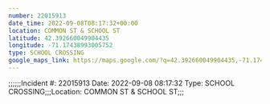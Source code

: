```yaml
---
number: 22015913
date_time: 2022-09-08T08:17:32+00:00
location: COMMON ST & SCHOOL ST
latitude: 42.392660049904435
longitude: -71.17438993005752
type: SCHOOL CROSSING
google_maps_link: https://maps.google.com/?q=42.392660049904435,-71.17438993005752
---
```


;;;;;;Incident #: 22015913  Date: 2022-09-08 08:17:32  Type: SCHOOL CROSSING;;;Location: COMMON ST & SCHOOL ST;;;
